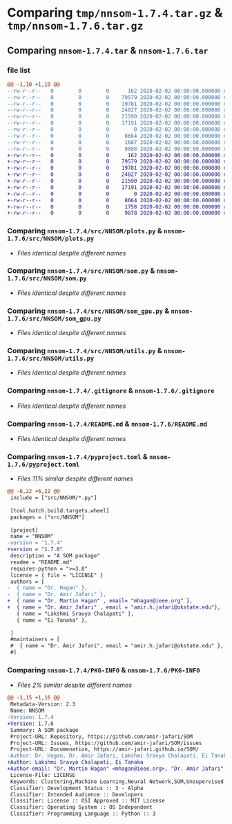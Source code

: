 # Comparing `tmp/nnsom-1.7.4.tar.gz` & `tmp/nnsom-1.7.6.tar.gz`

## Comparing `nnsom-1.7.4.tar` & `nnsom-1.7.6.tar`

### file list

```diff
@@ -1,10 +1,10 @@
--rw-r--r--   0        0        0      162 2020-02-02 00:00:00.000000 nnsom-1.7.4/src/NNSOM/__init__.py
--rw-r--r--   0        0        0    79579 2020-02-02 00:00:00.000000 nnsom-1.7.4/src/NNSOM/plots.py
--rw-r--r--   0        0        0    19781 2020-02-02 00:00:00.000000 nnsom-1.7.4/src/NNSOM/som.py
--rw-r--r--   0        0        0    24827 2020-02-02 00:00:00.000000 nnsom-1.7.4/src/NNSOM/som_gpu.py
--rw-r--r--   0        0        0    21590 2020-02-02 00:00:00.000000 nnsom-1.7.4/src/NNSOM/utils.py
--rw-r--r--   0        0        0    17191 2020-02-02 00:00:00.000000 nnsom-1.7.4/.gitignore
--rw-r--r--   0        0        0        0 2020-02-02 00:00:00.000000 nnsom-1.7.4/LICENSE
--rw-r--r--   0        0        0     8664 2020-02-02 00:00:00.000000 nnsom-1.7.4/README.md
--rw-r--r--   0        0        0     1687 2020-02-02 00:00:00.000000 nnsom-1.7.4/pyproject.toml
--rw-r--r--   0        0        0     9808 2020-02-02 00:00:00.000000 nnsom-1.7.4/PKG-INFO
+-rw-r--r--   0        0        0      162 2020-02-02 00:00:00.000000 nnsom-1.7.6/src/NNSOM/__init__.py
+-rw-r--r--   0        0        0    79579 2020-02-02 00:00:00.000000 nnsom-1.7.6/src/NNSOM/plots.py
+-rw-r--r--   0        0        0    19781 2020-02-02 00:00:00.000000 nnsom-1.7.6/src/NNSOM/som.py
+-rw-r--r--   0        0        0    24827 2020-02-02 00:00:00.000000 nnsom-1.7.6/src/NNSOM/som_gpu.py
+-rw-r--r--   0        0        0    21590 2020-02-02 00:00:00.000000 nnsom-1.7.6/src/NNSOM/utils.py
+-rw-r--r--   0        0        0    17191 2020-02-02 00:00:00.000000 nnsom-1.7.6/.gitignore
+-rw-r--r--   0        0        0        0 2020-02-02 00:00:00.000000 nnsom-1.7.6/LICENSE
+-rw-r--r--   0        0        0     8664 2020-02-02 00:00:00.000000 nnsom-1.7.6/README.md
+-rw-r--r--   0        0        0     1758 2020-02-02 00:00:00.000000 nnsom-1.7.6/pyproject.toml
+-rw-r--r--   0        0        0     9878 2020-02-02 00:00:00.000000 nnsom-1.7.6/PKG-INFO
```

### Comparing `nnsom-1.7.4/src/NNSOM/plots.py` & `nnsom-1.7.6/src/NNSOM/plots.py`

 * *Files identical despite different names*

### Comparing `nnsom-1.7.4/src/NNSOM/som.py` & `nnsom-1.7.6/src/NNSOM/som.py`

 * *Files identical despite different names*

### Comparing `nnsom-1.7.4/src/NNSOM/som_gpu.py` & `nnsom-1.7.6/src/NNSOM/som_gpu.py`

 * *Files identical despite different names*

### Comparing `nnsom-1.7.4/src/NNSOM/utils.py` & `nnsom-1.7.6/src/NNSOM/utils.py`

 * *Files identical despite different names*

### Comparing `nnsom-1.7.4/.gitignore` & `nnsom-1.7.6/.gitignore`

 * *Files identical despite different names*

### Comparing `nnsom-1.7.4/README.md` & `nnsom-1.7.6/README.md`

 * *Files identical despite different names*

### Comparing `nnsom-1.7.4/pyproject.toml` & `nnsom-1.7.6/pyproject.toml`

 * *Files 11% similar despite different names*

```diff
@@ -6,22 +6,22 @@
 include = ["src/NNSOM/*.py"]
 
 [tool.hatch.build.targets.wheel]
 packages = ["src/NNSOM"]
 
 [project]
 name = "NNSOM"
-version = "1.7.4"
+version = "1.7.6"
 description = "A SOM package"
 readme = "README.md"
 requires-python = ">=3.8"
 license = { file = "LICENSE" }
 authors = [
-  { name = "Dr. Hagan" },
-  { name = "Dr. Amir Jafari" },
+  { name = "Dr. Martin Hagan" , email= "mhagan@ieee.org" },
+  { name = "Dr. Amir Jafari" , email = "amir.h.jafari@okstate.edu"},
   { name = "Lakshmi Sravya Chalapati" },
   { name = "Ei Tanaka" },
 
 ]
 #maintainers = [
 #  { name = "Dr. Amir Jafari", email = "amir.h.jafari@okstate.edu" },
 #]
```

### Comparing `nnsom-1.7.4/PKG-INFO` & `nnsom-1.7.6/PKG-INFO`

 * *Files 2% similar despite different names*

```diff
@@ -1,15 +1,16 @@
 Metadata-Version: 2.3
 Name: NNSOM
-Version: 1.7.4
+Version: 1.7.6
 Summary: A SOM package
 Project-URL: Repository, https://github.com/amir-jafari/SOM
 Project-URL: Issues, https://github.com/amir-jafari/SOM/issues
 Project-URL: Documenation, https://amir-jafari.github.io/SOM/
-Author: Dr. Hagan, Dr. Amir Jafari, Lakshmi Sravya Chalapati, Ei Tanaka
+Author: Lakshmi Sravya Chalapati, Ei Tanaka
+Author-email: "Dr. Martin Hagan" <mhagan@ieee.org>, "Dr. Amir Jafari" <amir.h.jafari@okstate.edu>
 License-File: LICENSE
 Keywords: Clustering,Machine Learning,Neural Network,SOM,Unsupervised Learning
 Classifier: Development Status :: 3 - Alpha
 Classifier: Intended Audience :: Developers
 Classifier: License :: OSI Approved :: MIT License
 Classifier: Operating System :: OS Independent
 Classifier: Programming Language :: Python :: 3
```

